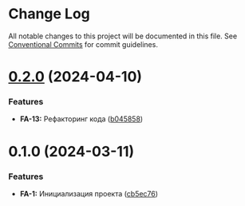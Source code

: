 # Change Log

All notable changes to this project will be documented in this file.
See [Conventional Commits](https://conventionalcommits.org) for commit guidelines.

# [0.2.0](https://gitlab.x5food.tech/npm/x5digital/fe-app/compare/@imolater/fe-app-workers@0.1.0...@imolater/fe-app-workers@0.2.0) (2024-04-10)


### Features

* **FA-13:** Рефакторинг кода ([b045858](https://gitlab.x5food.tech/npm/x5digital/fe-app/commit/b045858259d56aa280a11ff07dc844f05a7519dd))





# 0.1.0 (2024-03-11)


### Features

* **FA-1:** Инициализация проекта ([cb5ec76](https://gitlab.x5food.tech/npm/x5digital/fe-app/commit/cb5ec76f64b51d3660251761209b9cfcc89be0d1))
